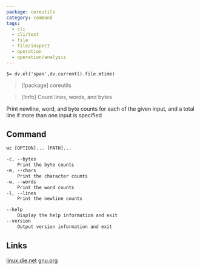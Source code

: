 ```yaml
---
package: coreutils
category: command
tags:
  - cli
  - cli/text
  - file
  - file/inspect
  - operation
  - operation/analysis
---
```


`$= dv.el('span',dv.current().file.mtime)`
> [!package] coreutils

> [!info] Count lines, words, and bytes

Print newline, word, and byte counts for each of the given input, and a total line if more than one input is specified

## Command
```txt
wc [OPTION]... [PATH]...

-c, --bytes
	Print the byte counts
-m, --chars
	Print the character counts
-w, --words
	Print the word counts
-l, --lines
	Print the newline counts

--help
	Display the help information and exit 
--version
	Output version information and exit
```

## Links
[linux.die.net](https://linux.die.net/man/1/wc)
[gnu.org](https://www.gnu.org/software/coreutils/manual/html_node/wc-invocation.html#wc-invocation)
